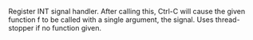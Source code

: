 Register INT signal handler.  After calling this, Ctrl-C will cause
  the given function f to be called with a single argument, the signal.
  Uses thread-stopper if no function given.
